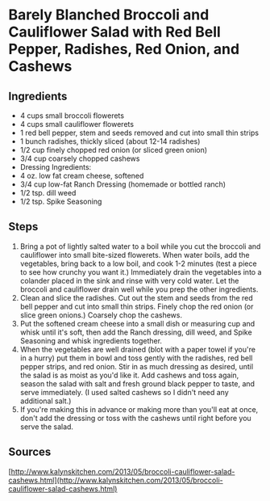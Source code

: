 # Barely Blanched Broccoli and Cauliflower Salad with Red Bell Pepper, Radishes, Red Onion, and Cashews

## Ingredients
- 4 cups small broccoli flowerets
- 4 cups small cauliflower flowerets
- 1 red bell pepper, stem and seeds removed and cut into small thin strips
- 1 bunch radishes, thickly sliced (about 12-14 radishes)
- 1/2 cup finely chopped red onion (or sliced green onion)
- 3/4 cup coarsely chopped cashews
- Dressing Ingredients:
- 4 oz. low fat cream cheese, softened
- 3/4 cup low-fat Ranch Dressing (homemade or bottled ranch)
- 1/2 tsp. dill weed
- 1/2 tsp. Spike Seasoning

## Steps
1. Bring a pot of lightly salted water to a boil while you cut the broccoli and cauliflower into small bite-sized flowerets. When water boils, add the vegetables, bring back to a low boil, and cook 1-2 minutes (test a piece to see how crunchy you want it.) Immediately drain the vegetables into a colander placed in the sink and rinse with very cold water. Let the broccoli and cauliflower drain well while you prep the other ingredients.
2. Clean and slice the radishes. Cut out the stem and seeds from the red bell pepper and cut into small thin strips. Finely chop the red onion (or slice green onions.) Coarsely chop the cashews.
3. Put the softened cream cheese into a small dish or measuring cup and whisk until it's soft, then add the Ranch dressing, dill weed, and Spike Seasoning and whisk ingredients together.
4. When the vegetables are well drained (blot with a paper towel if you're in a hurry) put them in bowl and toss gently with the radishes, red bell pepper strips, and red onion. Stir in as much dressing as desired, until the salad is as moist as you'd like it. Add cashews and toss again, season the salad with salt and fresh ground black pepper to taste, and serve immediately. (I used salted cashews so I didn't need any additional salt.)
5. If you're making this in advance or making more than you'll eat at once, don't add the dressing or toss with the cashews until right before you serve the salad.

## Sources
[http://www.kalynskitchen.com/2013/05/broccoli-cauliflower-salad-cashews.html](http://www.kalynskitchen.com/2013/05/broccoli-cauliflower-salad-cashews.html)
